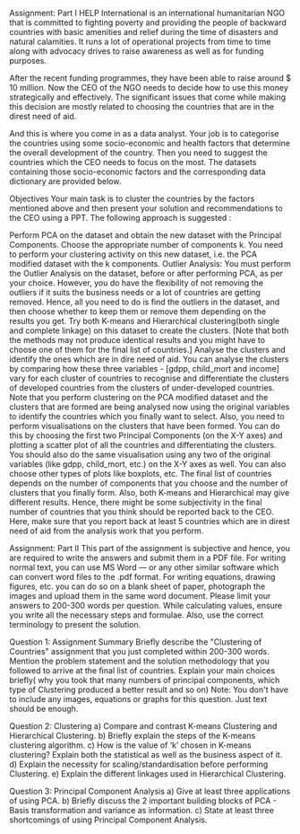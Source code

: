 Assignment: Part I
HELP International is an international humanitarian NGO that is committed to fighting poverty and providing the people of backward countries with basic amenities and relief during the time of disasters and natural calamities. It runs a lot of operational projects from time to time along with advocacy drives to raise awareness as well as for funding purposes.
 
After the recent funding programmes, they have been able to raise around $ 10 million. Now the CEO of the NGO needs to decide how to use this money strategically and effectively. The significant issues that come while making this decision are mostly related to choosing the countries that are in the direst need of aid. 
 
And this is where you come in as a data analyst. Your job is to categorise the countries using some socio-economic and health factors that determine the overall development of the country. Then you need to suggest the countries which the CEO needs to focus on the most.  The datasets containing those socio-economic factors and the corresponding data dictionary are provided below.
 
Objectives
Your main task is to cluster the countries by the factors mentioned above and then present your solution and recommendations to the CEO using a PPT.  The following approach is suggested :
 
Perform PCA on the dataset and obtain the new dataset with the Principal Components. Choose the appropriate number of components k. You need to perform your clustering activity on this new dataset, i.e. the PCA modified dataset with the k components.
Outlier Analysis: You must perform the Outlier Analysis on the dataset, before or after performing PCA, as per your choice. However, you do have the flexibility of not removing the outliers if it suits the business needs or a lot of countries are getting removed. Hence, all you need to do is find the outliers in the dataset, and then choose whether to keep them or remove them depending on the results you get.
Try both K-means and Hierarchical clustering(both single and complete linkage) on this dataset to create the clusters. [Note that both the methods may not produce identical results and you might have to choose one of them for the final list of countries.]
Analyse the clusters and identify the ones which are in dire need of aid. You can analyse the clusters by comparing how these three variables - [gdpp, child_mort and income] vary for each cluster of countries to recognise and differentiate the clusters of developed countries from the clusters of under-developed countries. Note that you perform clustering on the PCA modified dataset and the clusters that are formed are being analysed now using the original variables to identify the countries which you finally want to select.
Also, you need to perform visualisations on the clusters that have been formed.  You can do this by choosing the first two Principal Components (on the X-Y axes) and plotting a scatter plot of all the countries and differentiating the clusters. You should also do the same visualisation using any two of the original variables (like gdpp, child_mort, etc.) on the X-Y axes as well. You can also choose other types of plots like boxplots, etc. 
The final list of countries depends on the number of components that you choose and the number of clusters that you finally form. Also, both K-means and Hierarchical may give different results. Hence, there might be some subjectivity in the final number of countries that you think should be reported back to the CEO. Here, make sure that you report back at least 5 countries which are in direst need of aid from the analysis work that you perform.
 
Assignment: Part II
This part of the assignment is subjective and hence, you are required to write the answers and submit them in a PDF file. For writing normal text, you can use MS Word — or any other similar software which can convert word files to the .pdf format. For writing equations, drawing figures, etc. you can do so on a blank sheet of paper, photograph the images and upload them in the same word document.
Please limit your answers to 200-300 words per question. While calculating values, ensure you write all the necessary steps and formulae. Also, use the correct terminology to present the solution.
 
Question 1: Assignment Summary
Briefly describe the "Clustering of Countries" assignment that you just completed within 200-300 words. Mention the problem statement and the solution methodology that you followed to arrive at the final list of countries. Explain your main choices briefly( why you took that many numbers of principal components, which type of Clustering produced a better result and so on) 
Note: You don't have to include any images, equations or graphs for this question. Just text should be enough.
 
Question 2: Clustering
      a) Compare and contrast K-means Clustering and Hierarchical Clustering.
      b) Briefly explain the steps of the K-means clustering algorithm. 
      c) How is the value of ‘k’ chosen in K-means clustering? Explain both the statistical as well            as the business aspect of it.
      d) Explain the necessity for scaling/standardisation before performing Clustering.
      e) Explain the different linkages used in Hierarchical Clustering.
 
Question 3: Principal Component Analysis
      a) Give at least three applications of using PCA.
      b) Briefly discuss the 2 important building blocks of PCA - Basis transformation and variance as information.
      c) State at least three shortcomings of using Principal Component Analysis.

